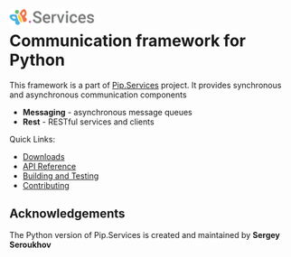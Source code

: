 # <img src="https://github.com/pip-services/pip-services/raw/master/design/Logo.png" alt="Pip.Services Logo" style="max-width:30%"> <br/> Communication framework for Python

This framework is a part of [Pip.Services](https://github.com/pip-services/pip-services) project.
It provides synchronous and asynchronous communication components 

- **Messaging** - asynchronous message queues
- **Rest** - RESTful services and clients

Quick Links:

* [Downloads](https://github.com/pip-services/pip-services-net-python/blob/master/doc/Downloads.md)
* [API Reference](http://htmlpreview.github.io/?https://github.com/pip-services/pip-services-net-python/blob/master/doc/api/index.html)
* [Building and Testing](https://github.com/pip-services/pip-services-net-python/blob/master/doc/Development.md)
* [Contributing](https://github.com/pip-services/pip-services-net-python/blob/master/doc/Development.md/#contrib)

## Acknowledgements

The Python version of Pip.Services is created and maintained by **Sergey Seroukhov**
